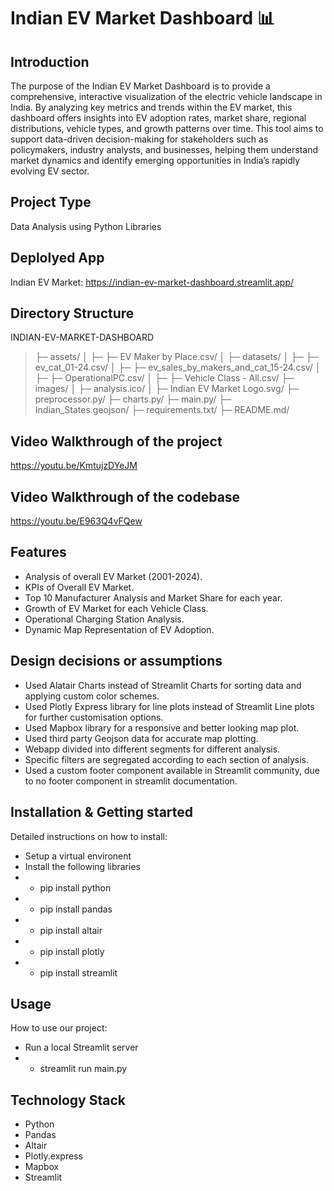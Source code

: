 # Indian EV Market Dashboard 📊

## Introduction
The purpose of the Indian EV Market Dashboard is to provide a comprehensive, interactive visualization of the electric vehicle landscape in India. By analyzing key metrics and trends within the EV market, this dashboard offers insights into EV adoption rates, market share, regional distributions, vehicle types, and growth patterns over time. This tool aims to support data-driven decision-making for stakeholders such as policymakers, industry analysts, and businesses, helping them understand market dynamics and identify emerging opportunities in India’s rapidly evolving EV sector.

## Project Type
Data Analysis using Python Libraries

## Deplolyed App
Indian EV Market: https://indian-ev-market-dashboard.streamlit.app/

## Directory Structure
INDIAN-EV-MARKET-DASHBOARD
> ├─ assets/
> │  ├─ ├─ EV Maker by Place.csv/
> │  ├─ datasets/
> │  ├─ ├─ ev_cat_01-24.csv/
> │  ├─ ├─ ev_sales_by_makers_and_cat_15-24.csv/
> │  ├─ ├─ OperationalPC.csv/
> │  ├─ ├─ Vehicle Class - All.csv/
> ├─ images/
> │  ├─ analysis.ico/
> │  ├─ Indian EV Market Logo.svg/
> ├─ preprocessor.py/
> ├─ charts.py/
> ├─ main.py/
> ├─ Indian_States.geojson/
> ├─ requirements.txt/
> ├─ README.md/

## Video Walkthrough of the project
https://youtu.be/KmtujzDYeJM

## Video Walkthrough of the codebase
https://youtu.be/E963Q4vFQew

## Features
- Analysis of overall EV Market (2001-2024).
- KPIs of Overall EV Market.
- Top 10 Manufacturer Analysis and Market Share for each year.
- Growth of EV Market for each Vehicle Class.
- Operational Charging Station Analysis.
- Dynamic Map Representation of EV Adoption.

## Design decisions or assumptions
- Used Alatair Charts instead of Streamlit Charts for sorting data and applying custom color schemes.
- Used Plotly Express library for line plots instead of Streamlit Line plots for further customisation options.
- Used Mapbox library for a responsive and better looking map plot.
- Used third party Geojson data for accurate map plotting.
- Webapp divided into different segments for different analysis.
- Specific filters are segregated according to each section of analysis.
- Used a custom footer component available in Streamlit community, due to no footer component in streamlit documentation.

## Installation & Getting started
Detailed instructions on how to install:

- Setup a virtual environent
- Install the following libraries
- - pip install python
- - pip install pandas
- - pip install altair
- - pip install plotly
- - pip install streamlit

## Usage
How to use our project:
- Run a local Streamlit server
- - streamlit run main.py

## Technology Stack
- Python
- Pandas
- Altair
- Plotly.express
- Mapbox
- Streamlit